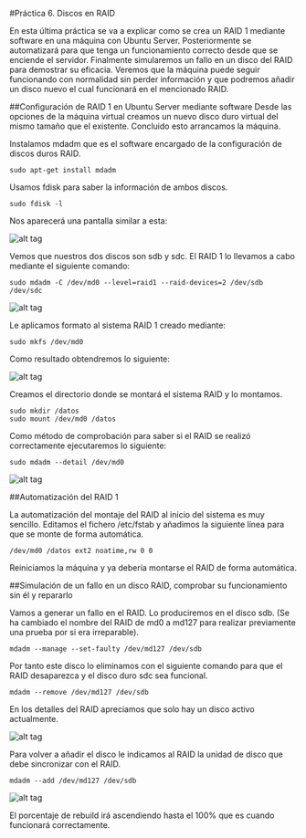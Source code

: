 #Práctica 6. Discos en RAID

En esta última práctica se va a explicar como se crea un RAID 1 mediante software en una máquina con Ubuntu Server. Posteriormente se automatizará para que tenga un funcionamiento correcto desde que se enciende el servidor. Finalmente simularemos un fallo en un disco del RAID para demostrar su eficacia. Veremos que la máquina puede seguir funcionando con normalidad sin perder información y que podremos añadir un disco nuevo el cual funcionará en el mencionado RAID.

##Configuración de RAID 1 en Ubuntu Server mediante software
Desde las opciones de la máquina virtual creamos un nuevo disco duro virtual del mismo tamaño que el existente. Concluido esto arrancamos la máquina.

Instalamos mdadm que es el software encargado de la configuración de discos duros RAID.

    sudo apt-get install mdadm
    
Usamos fdisk para saber la información de ambos discos.

    sudo fdisk -l 

Nos aparecerá una pantalla similar a esta:

![alt tag](https://github.com/jfranguerrero/SWAP/blob/master/Pr%C3%A1cticas/Pr%C3%A1ctica%206/IMG_1.png?raw=true)

Vemos que nuestros dos discos son sdb y sdc. El RAID 1 lo llevamos a cabo mediante el siguiente comando:

    sudo mdadm -C /dev/md0 --level=raid1 --raid-devices=2 /dev/sdb /dev/sdc
    
![alt tag](https://github.com/jfranguerrero/SWAP/blob/master/Pr%C3%A1cticas/Pr%C3%A1ctica%206/IMG_2.png?raw=true)

Le aplicamos formato al sistema RAID 1 creado mediante:

    sudo mkfs /dev/md0
    
Como resultado obtendremos lo siguiente:

![alt tag](https://github.com/jfranguerrero/SWAP/blob/master/Pr%C3%A1cticas/Pr%C3%A1ctica%206/IMG_3.png?raw=true)

Creamos el directorio donde se montará el sistema RAID y lo montamos.

    sudo mkdir /datos
    sudo mount /dev/md0 /datos
    
Como método de comprobación para saber si el RAID se realizó correctamente ejecutaremos lo siguiente:

    sudo mdadm --detail /dev/md0

![alt tag](https://github.com/jfranguerrero/SWAP/blob/master/Pr%C3%A1cticas/Pr%C3%A1ctica%206/IMG_4.png?raw=true)


##Automatización del RAID 1

La automatización del montaje del RAID al inicio del sistema es muy sencillo. Editamos el fichero /etc/fstab y añadimos la siguiente línea para que se monte de forma automática.

    /dev/md0 /datos ext2 noatime,rw 0 0
    
Reiniciamos la máquina y ya debería montarse el RAID de forma automática.


##Simulación de un fallo en un disco RAID, comprobar su funcionamiento sin él y repararlo

Vamos a generar un fallo en el RAID. Lo produciremos en el disco sdb. (Se ha cambiado el nombre del RAID de md0 a md127 para realizar previamente una prueba por si era irreparable).

    mdadm --manage --set-faulty /dev/md127 /dev/sdb

Por tanto este disco lo eliminamos con el siguiente comando para que el RAID desaparezca y el disco duro sdc sea funcional.

    mdadm --remove /dev/md127 /dev/sdb
    
En los detalles del RAID apreciamos que solo hay un disco activo actualmente.

![alt tag](https://github.com/jfranguerrero/SWAP/blob/master/Pr%C3%A1cticas/Pr%C3%A1ctica%206/IMG_5.png?raw=true)

Para volver a añadir el disco le indicamos al RAID la unidad de disco que debe sincronizar con el RAID.

    mdadm --add /dev/md127 /dev/sdb
    
  ![alt tag](https://github.com/jfranguerrero/SWAP/blob/master/Pr%C3%A1cticas/Pr%C3%A1ctica%206/IMG_6.png?raw=true) 
  
 El porcentaje de rebuild irá ascendiendo hasta el 100% que es cuando funcionará correctamente.
    